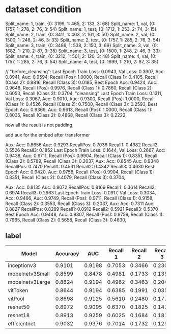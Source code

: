 # dataset condition
Split_name: 1, train, {0: 3199, 1: 465, 2: 133, 3: 68}
Split_name: 1, val, {0: 1757, 1: 278, 2: 76, 3: 54}
Split_name: 1, test, {0: 1712, 1: 253, 2: 74, 3: 15}
Split_name: 2, train, {0: 3411, 1: 463, 2: 161, 3: 50}
Split_name: 2, val, {0: 1500, 1: 248, 2: 46, 3: 33}
Split_name: 2, test, {0: 1757, 1: 285, 2: 76, 3: 54}
Split_name: 3, train, {0: 3486, 1: 538, 2: 150, 3: 69}
Split_name: 3, val, {0: 1682, 1: 210, 2: 87, 3: 35}
Split_name: 3, test, {0: 1500, 1: 248, 2: 46, 3: 33}
Split_name: 4, train, {0: 3212, 1: 501, 2: 120, 3: 48}
Split_name: 4, val, {0: 1757, 1: 285, 2: 76, 3: 54}
Split_name: 4, test, {0: 1699, 1: 210, 2: 87, 3: 35}

// "before_cleansing":
Last Epoch Train Loss: 0.0943, Val Loss: 0.3907, Acc: 0.8941, Auc: 0.9594, Recall (Pos): 1.0000, Recall (Class 1): 0.4105, Recall (Class 2): 0.8816, Recall (Class 3): 0.0185, 
Best Epoch Acc: 0.9424, Auc: 0.9648, Recall (Pos): 0.9976, Recall (Class 1): 0.7860, Recall (Class 2): 0.6053, Recall (Class 3): 0.3704, 
"cleansing"
Last Epoch Train Loss: 0.1311, Val Loss: 0.3067, Acc: 0.9010, Auc: 0.9300, Recall (Pos): 1.0000, Recall (Class 1): 0.4526, Recall (Class 2): 0.7500, Recall (Class 3): 0.2593, 
Best Epoch Acc: 0.9369, Auc: 0.9613, Recall (Pos): 1.0000, Recall (Class 1): 0.8035, Recall (Class 2): 0.4868, Recall (Class 3): 0.2222, 

now all the result is not padding

add aux for the embed after transformer

Aux: Acc: 0.8656 Auc: 0.9293 RecallPos: 0.7036 Recall1: 0.4982 Recall2: 0.5526 Recall3: 0.1852 
Last Epoch Train Loss: 0.1644, Val Loss: 0.2667, Acc: 0.9438, Auc: 0.9711, Recall (Pos): 0.9904, Recall (Class 1): 0.8351, Recall (Class 2): 0.5789, Recall (Class 3): 0.2037, 
Aux: Acc: 0.8545 Auc: 0.9348 RecallPos: 0.7470 Recall1: 0.4561 Recall2: 0.4342 Recall3: 0.4630 
Best Epoch Acc: 0.9420, Auc: 0.9758, Recall (Pos): 0.9904, Recall (Class 1): 0.8351, Recall (Class 2): 0.4079, Recall (Class 3): 0.3704, 

Aux: Acc: 0.8135 Auc: 0.9072 RecallPos: 0.8169 Recall1: 0.3614 Recall2: 0.6974 Recall3: 0.2963 
Last Epoch Train Loss: 0.0917, Val Loss: 0.3034, Acc: 0.9466, Auc: 0.9749, Recall (Pos): 0.9711, Recall (Class 1): 0.9158, Recall (Class 2): 0.3553, Recall (Class 3): 0.2037, 
Aux: Acc: 0.7311 Auc: 0.8827 RecallPos: 0.8289 Recall1: 0.0912 Recall2: 0.5921 Recall3: 0.5370 
Best Epoch Acc: 0.9448, Auc: 0.9807, Recall (Pos): 0.9759, Recall (Class 1): 0.7965, Recall (Class 2): 0.5658, Recall (Class 3): 0.4630, 
## label
| Model | Accuracy | AUC | Recall 1 | Recall 2 | Recall 3 | Recall Pos | Average Recall |
|-------|----------|-----|----------|----------|----------|------------|----------------|
| inceptionv3 | 0.9101 | 0.9198 | 0.7053 | 0.3466 | 0.2300 | 0.8087 | 0.5788 |
| mobelnetv3Small | 0.8599 | 0.8478 | 0.4981 | 0.1733 | 0.1356 | 0.6198 | 0.4007 |
| mobelnetv3Large | 0.8824 | 0.9194 | 0.4962 | 0.3463 | 0.2040 | 0.6918 | 0.4427 |
| vitToken | 0.8644 | 0.9194 | 0.6385 | 0.1991 | 0.0357 | 0.7416 | 0.4974 |
| vitPool | 0.8698 | 0.9125 | 0.5610 | 0.2480 | 0.1771 | 0.7198 | 0.4712 |
| resnet50 | 0.8972 | 0.9095 | 0.6370 | 0.1825 | 0.1477 | 0.7499 | 0.5023 |
| resnet18 | 0.8913 | 0.9259 | 0.6025 | 0.1684 | 0.1815 | 0.6964 | 0.4761 |
| efficientnet | 0.9032 | 0.9376 | 0.7014 | 0.1732 | 0.1251 | 0.7869 | 0.5489 |